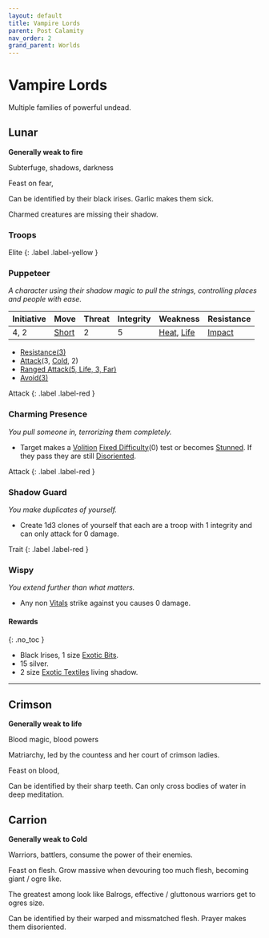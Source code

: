 ```yaml
---
layout: default
title: Vampire Lords
parent: Post Calamity
nav_order: 2
grand_parent: Worlds
---
```


# Vampire Lords

Multiple families of powerful undead.

## Lunar

**Generally weak to fire**

Subterfuge, shadows, darkness

Feast on fear,

Can be identified by their black irises.
Garlic makes them sick.

Charmed creatures are missing their shadow.

### Troops

Elite
{: .label .label-yellow }

### Puppeteer

_A character using their shadow magic to pull the strings, controlling places and people with ease._

| Initiative | Move                               | Threat | Integrity | Weakness                                                       | Resistance                         |
| ---------- | ---------------------------------- | ------ | --------- | -------------------------------------------------------------- | ---------------------------------- |
| 4, 2       | [Short](../../Core/Movement#Short) | 2      | 5         | [Heat](../../Core/Injury#Heat), [Life](../../Core/Injury#Life) | [Impact](../../Core/Injury#Impact) |

- [Resistance(3)](<../../Core/Character-Actions#Resistance(X)>)
- [Attack](<../Game/Core/Character-Actions#Attack(X,%20TYPE,%20DAMAGE)>)(3, [Cold](../../Core/Injury#Cold), 2)
- [Ranged Attack(5, Life, 3, Far)](<../../Core/Character-Actions#Ranged%20Attack(X,%20TYPE,%20DAMAGE,%20RANGE)>)
- [Avoid(3)](<../Game/Core/Character-Actions#Avoid(X)>)

Attack
{: .label .label-red }

### Charming Presence

_You pull someone in, terrorizing them completely._

- Target makes a [Volition](Game/Core/Instinct#Awareness) [Fixed Difficulty](../../Core/Skills#Fixed%20Difficulty)(0) test or becomes [Stunned](../../Core/Effects#Stunned). If they pass they are still [Disoriented](../../Core/Effects#Disoriented).

Attack
{: .label .label-red }

### Shadow Guard

_You make duplicates of yourself._

- Create 1d3 clones of yourself that each are a troop with 1 integrity and can only attack for 0 damage.

Trait
{: .label .label-red }

### Wispy

_You extend further than what matters._

- Any non [Vitals](../../Core/Injury#Vitals) strike against you causes 0 damage.

#### Rewards

{: .no_toc }

- Black Irises, 1 size [Exotic Bits](../../Bits#Exotic%20Bits).
- 15 silver.
- 2 size [Exotic Textiles](../../Textiles#Exotic%20Textiles) living shadow.

---

## Crimson

**Generally weak to life**

Blood magic, blood powers

Matriarchy, led by the countess and her court of crimson ladies.

Feast on blood,

Can be identified by their sharp teeth.
Can only cross bodies of water in deep meditation.

## Carrion

**Generally weak to Cold**

Warriors, battlers, consume the power of their enemies.

Feast on flesh. Grow massive when devouring too much flesh, becoming giant / ogre like.

The greatest among look like Balrogs, effective / gluttonous warriors get to ogres size.

Can be identified by their warped and missmatched flesh.
Prayer makes them disoriented.
